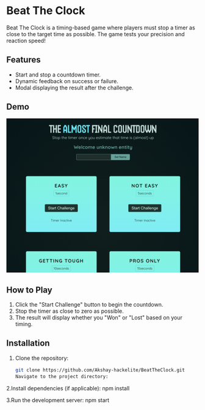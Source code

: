 # Beat The Clock

Beat The Clock is a timing-based game where players must stop a timer as close to the target time as possible. The game tests your precision and reaction speed!

## Features
- Start and stop a countdown timer.
- Dynamic feedback on success or failure.
- Modal displaying the result after the challenge.

## Demo
![Game Screenshot](./public/screenshot.png)

## How to Play
1. Click the "Start Challenge" button to begin the countdown.
2. Stop the timer as close to zero as possible.
3. The result will display whether you "Won" or "Lost" based on your timing.

## Installation
1. Clone the repository:
   ```bash
   git clone https://github.com/Akshay-hackelite/BeatTheClock.git
   Navigate to the project directory:

2.Install dependencies (if applicable):
    npm install

3.Run the development server:
  npm start

